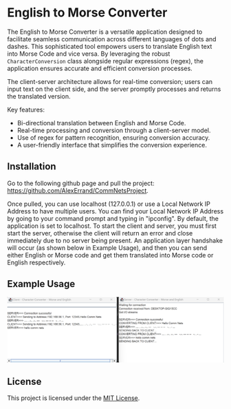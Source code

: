 # English to Morse Converter

The English to Morse Converter is a versatile application designed to facilitate seamless communication across different languages of dots and dashes. This sophisticated tool empowers users to translate English text into Morse Code and vice versa. By leveraging the robust `CharacterConversion` class alongside regular expressions (regex), the application ensures accurate and efficient conversion processes.

The client-server architecture allows for real-time conversion; users can input text on the client side, and the server promptly processes and returns the translated version.

Key features:
- Bi-directional translation between English and Morse Code.
- Real-time processing and conversion through a client-server model.
- Use of regex for pattern recognition, ensuring conversion accuracy.
- A user-friendly interface that simplifies the conversion experience.

## Installation

Go to the following github page and pull the project: https://github.com/AlexErrand/CommNetsProject.

Once pulled, you can use localhost (127.0.0.1) or use a Local Network IP Address to have multiple users. You can find your Local Network IP
Address by going to your command prompt and typing in "ipconfig". By default, the application is set to localhost. To start the client and server, 
you must first start the server, otherwise the client will return an error and close immediately due to no server being present. An application layer handshake 
will occur (as shown below in Example Usage), and then you can send either English or Morse code and get them translated into Morse code or English respectively.

## Example Usage
![Here is an Example of our CLient and Server Communicating, and also shows the initial application layer handshaking process](MorseCode/src/ExampleUsage.png)

## License

This project is licensed under the [MIT License](https://opensource.org/licenses/MIT).



